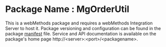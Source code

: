 # Package Name : MgOrderUtil
This is a webMethods package and requires a webMethods Integration Server to host it. Package versioning and configuration can be found in the package [manifest](./MgOrderUtil/manifest.v3) file. Service and API documentation is available on the package's home page http://&lt;server&gt;:&lt;port&gt;/&lt;packagename>.